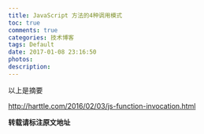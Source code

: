 ```yaml
---
title: JavaScript 方法的4种调用模式
toc: true
comments: true
categories: 技术博客
tags: Default
date: 2017-01-08 23:16:50
photos:
description:
---
```


以上是摘要
<!--more-->
http://harttle.com/2016/02/03/js-function-invocation.html

**转载请标注原文地址**


